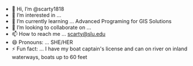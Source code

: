 - 👋 Hi, I’m @scarty1818
- 👀 I’m interested in ...
- 🌱 I’m currently learning ... Advanced Programing for GIS Solutions
- 💞️ I’m looking to collaborate on ...
- 📫 How to reach me ... scarty@slu.edu
- 😄 Pronouns: ... SHE/HER
- ⚡ Fun fact: ... I have my boat captain's license and can on river on inland waterways, boats up to 60 feet

<!---
scarty1818/scarty1818 is a ✨ special ✨ repository because its `README.md` (this file) appears on your GitHub profile.
You can click the Preview link to take a look at your changes.
--->
